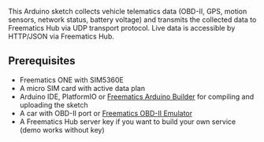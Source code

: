 This Arduino sketch collects vehicle telematics data (OBD-II, GPS, motion sensors, network status, battery voltage) and transmits the collected data to Freematics Hub via UDP transport protocol. Live data is accessible by HTTP/JSON via Freematics Hub.

Prerequisites
-------------

* Freematics ONE with SIM5360E
* A micro SIM card with active data plan
* Arduino IDE, PlatformIO or [Freematics Arduino Builder](http://freematics.com/software/arduino-builder/) for compiling and uploading the sketch
* A car with OBD-II port or [Freematics OBD-II Emulator](http://freematics.com/pages/products/freematics-obd-emulator-mk2/)
* A Freematics Hub server key if you want to build your own service (demo works without key)
